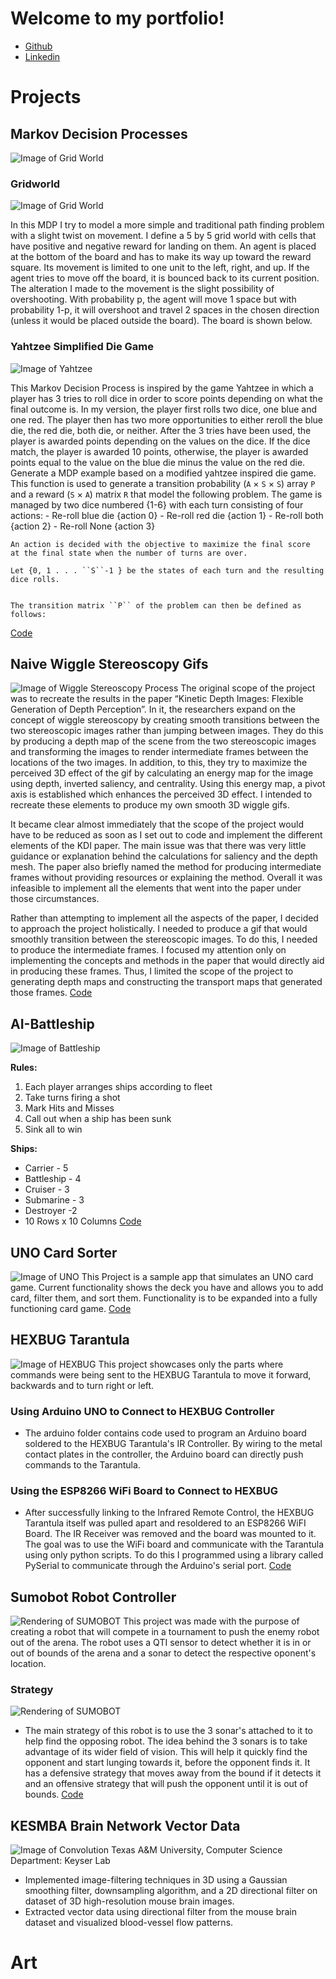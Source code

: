# Welcome to my portfolio!
- [Github](https://github.com/ConnieC14)
- [Linkedin](https://www.linkedin.com/in/consuelocuevas)

# Projects
## Markov Decision Processes
![Image of Grid World](images/MDPSmall.png)
### Gridworld
![Image of Grid World](images/Q-LearningMDP.png)

In this MDP I try to model a more simple and traditional path finding problem with a slight twist
on movement. I define a 5 by 5 grid world with cells that have positive and negative reward for
landing on them. An agent is placed at the bottom of the board and has to make its way up
toward the reward square. Its movement is limited to one unit to the left, right, and up. If the
agent tries to move off the board, it is bounced back to its current position. The alteration I made
to the movement is the slight possibility of overshooting. With probability p, the agent will move
1 space but with probability 1-p, it will overshoot and travel 2 spaces in the chosen direction
(unless it would be placed outside the board). The board is shown below.

### Yahtzee Simplified Die Game
![Image of Yahtzee](images/YahtzeeMDP.png)

This Markov Decision Process is inspired by the game Yahtzee in which a player has 3 tries
to roll dice in order to score points depending on what the final outcome is. In my version, the
player first rolls two dice, one blue and one red. The player then has two more opportunities to
either reroll the blue die, the red die, both die, or neither. After the 3 tries have been used, the
player is awarded points depending on the values on the dice. If the dice match, the player is
awarded 10 points, otherwise, the player is awarded points equal to the value on the blue die
minus the value on the red die.
Generate a MDP example based on a modified yahtzee inspired die game.
    This function is used to generate a transition probability
    (``A`` × ``S`` × ``S``) array ``P`` and a reward (``S`` × ``A``) matrix
    ``R`` that model the following problem. 
    The game is managed by two dice numbered {1-6} with each turn consisting of 
    four actions:
    - Re-roll blue die {action 0}
    - Re-roll red die  {action 1}
    - Re-roll both     {action 2}
    - Re-roll None     {action 3}
    
    An action is decided with the objective to maximize the final score 
    at the final state when the number of turns are over.
    
    Let {0, 1 . . . ``S``-1 } be the states of each turn and the resulting dice rolls.
    
    
    The transition matrix ``P`` of the problem can then be defined as follows:
    
[Code](https://github.com/ConnieC14/Markov_Decision_Processes)

## Naive Wiggle Stereoscopy Gifs
![Image of Wiggle Stereoscopy Process](images/WiggleStereoscopy.png)
The original scope of the project was to recreate the results in the paper “Kinetic Depth Images: Flexible Generation of Depth Perception”. In it, the researchers expand on the concept of wiggle stereoscopy by creating smooth transitions between the two stereoscopic images rather than jumping between images. They do this by producing a depth map of the scene from the two stereoscopic images and transforming the images to render intermediate frames between the locations of the two images. In addition, to this, they try to maximize the perceived 3D effect of the gif by calculating an energy map for the image using depth, inverted saliency, and centrality. Using this energy map, a pivot axis is established which enhances the perceived 3D effect. I intended to recreate these elements to produce my own smooth 3D wiggle gifs.

It became clear almost immediately that the scope of the project would have to be reduced as soon as I set out to code and implement the different elements of the KDI paper. The main issue was that there was very little guidance or explanation behind the calculations for saliency and the depth mesh. The paper also briefly named the method for producing intermediate frames without providing resources or explaining the method. Overall it was infeasible to implement all the elements that went into the paper under those circumstances.

Rather than attempting to implement all the aspects of the paper, I decided to approach the project holistically. I needed to produce a gif that would smoothly transition between the stereoscopic images. To do this, I needed to produce the intermediate frames. I focused my attention only on implementing the concepts and methods in the paper that would directly aid in producing these frames. Thus, I limited the scope of the project to generating depth maps and constructing the transport maps that generated those frames.
[Code](https://github.com/ConnieC14/Naive_Wiggle_Stereoscopy_Gifs)

## AI-Battleship
![Image of Battleship](images/AIBattleship.png)

**Rules:**
1. Each player arranges ships according to fleet
2. Take turns firing a shot
3. Mark Hits and Misses
4. Call out when a ship has been sunk
5. Sink all to win

**Ships:**
* Carrier - 5
* Battleship - 4
* Cruiser - 3
* Submarine - 3
* Destroyer -2
* 10 Rows x 10 Columns
[Code](https://github.com/ConnieC14/AI-Battleship)

## UNO Card Sorter
![Image of UNO](images/UNOCardCreator.png)
This Project is a sample app that simulates an UNO card game. Current functionality shows the deck you have and allows you to add card, filter them, and sort them. Functionality is to be expanded into a fully functioning card game.
[Code](https://github.com/ConnieC14/UNO)

## HEXBUG Tarantula
![Image of HEXBUG](images/HEXBUG.png)
This project showcases only the parts where commands were being sent to the HEXBUG Tarantula to move it forward, backwards and to turn right or left.

### Using Arduino UNO to Connect to HEXBUG Controller
- The arduino folder contains code used to program an Arduino board soldered to the HEXBUG Tarantula's IR Controller. By wiring to the metal contact plates in the controller, the Arduino board can directly push commands to the Tarantula.

### Using the ESP8266 WiFi Board to Connect to HEXBUG
- After successfully linking to the Infrared Remote Control, the HEXBUG Tarantula itself was pulled apart and resoldered to an ESP8266 WiFI Board. The IR Receiver was removed and the board was mounted to it. The goal was to use the WiFi board and communicate with the Tarantula using only python scripts. To do this I programmed using a library called PySerial to communicate through the Arduino's serial port.
[Code](https://github.com/ConnieC14/HEXBUG-Tarantula)

## Sumobot Robot Controller
![Rendering of SUMOBOT](images/SUMOBOTCAD.png)
This project was made with the purpose of creating a robot that will compete in a tournament to push the enemy robot out of the arena. The robot uses a QTI sensor to detect whether it is in or out of bounds of the arena and a sonar to detect the respective oponent's location.

### Strategy
![Rendering of SUMOBOT](images/SUMOBOT.png)
- The main strategy of this robot is to use the 3 sonar's attached to it to help find the opposing robot. The idea behind the 3 sonars is to take advantage of its wider field of vision. This will help it quickly find the opponent and start lunging towards it, before the opponent finds it. It has a defensive strategy that moves away from the bound if it detects it and an offensive strategy that will push the opponent until it is out of bounds.
[Code](https://github.com/ConnieC14/Sumobot_Robot_Controller)

## KESMBA Brain Network Vector Data
![Image of Convolution](images/Convolution.png)
Texas A&M University, Computer Science Department: Keyser Lab
- Implemented image-filtering techniques in 3D using a Gaussian smoothing filter, downsampling algorithm, and a 2D directional filter on dataset of 3D high-resolution mouse brain images.   
- Extracted vector data using directional filter from the mouse brain dataset and visualized blood-vessel flow patterns.

# Art

